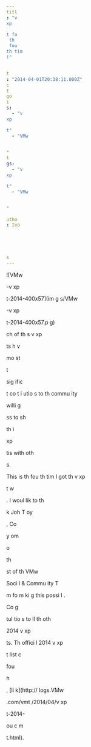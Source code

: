 ```yaml
---
titl
: "v
xp

t fo
 th
 fou
th tim
!"


t
: "2014-04-01T20:38:11.000Z"
c
t
go
i
s: 
  - "v
xp

t"
  - "VMw


"
t
gs: 
  - "v
xp

t"
  - "VMw


"

utho
: Ivo 





s
---
```


![VMw


-v
xp

t-2014-400x57](im
g
s/VMw


-v
xp

t-2014-400x57.p
g)



ch of th
s
 v
xp

ts h
v
 

mo
st

t

 sig
ific

t co
t
i
utio
s to th
 commu
ity 


 
 willi
g

ss to sh


 th
i
 
xp

tis
 with oth

s.

This is th
 fou
th tim
 I got th
 v
xp

t 
w


. I woul
 lik
 to th

k Joh
 T
oy

, Co

y 
om

o 


 th
 

st of th
 VMw


 Soci
l & Commu
ity T

m fo
 m
ki
g this possi
l
.

Co
g

tul
tio
s to 
ll th
 oth

 2014 v
xp

ts. Th
 offici
l 2014 v
xp

t list c

 

 fou

 h


, [li
k](http://
logs.VMw


.com/vmt
/2014/04/v
xp

t-2014-


ou
c
m

t.html).






